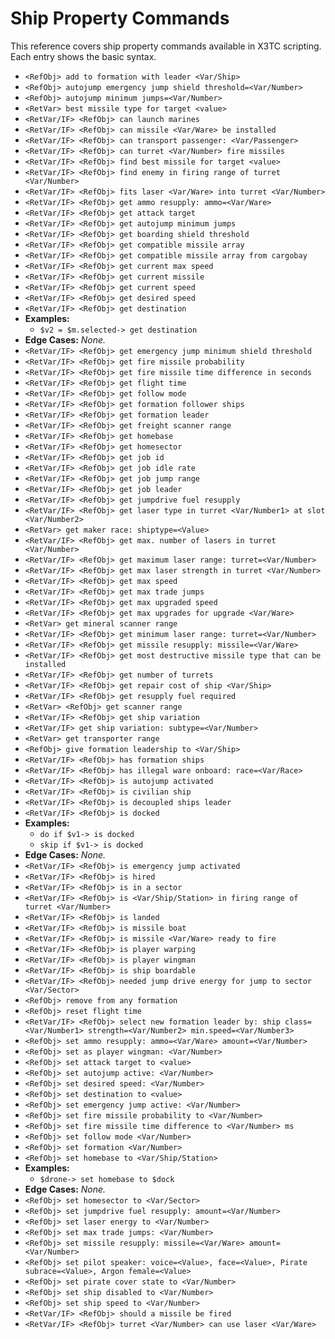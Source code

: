 # Ship Property Commands

This reference covers ship property commands available in X3TC scripting. Each entry shows the basic syntax.

- `<RefObj> add to formation with leader <Var/Ship>`
- `<RefObj> autojump emergency jump shield threshold=<Var/Number>`
- `<RefObj> autojump minimum jumps=<Var/Number>`
- `<RetVar> best missile type for target <value>`
- `<RetVar/IF> <RefObj> can launch marines`
- `<RetVar/IF> <RefObj> can missile <Var/Ware> be installed`
- `<RetVar/IF> <RefObj> can transport passenger: <Var/Passenger>`
- `<RetVar/IF> <RefObj> can turret <Var/Number> fire missiles`
- `<RetVar/IF> <RefObj> find best missile for target <value>`
- `<RetVar/IF> <RefObj> find enemy in firing range of turret <Var/Number>`
- `<RetVar/IF> <RefObj> fits laser <Var/Ware> into turret <Var/Number>`
- `<RetVar/IF> <RefObj> get ammo resupply: ammo=<Var/Ware>`
- `<RetVar/IF> <RefObj> get attack target`
- `<RetVar/IF> <RefObj> get autojump minimum jumps`
- `<RetVar/IF> <RefObj> get boarding shield threshold`
- `<RetVar/IF> <RefObj> get compatible missile array`
- `<RetVar/IF> <RefObj> get compatible missile array from cargobay`
- `<RetVar/IF> <RefObj> get current max speed`
- `<RetVar/IF> <RefObj> get current missile`
- `<RetVar/IF> <RefObj> get current speed`
- `<RetVar/IF> <RefObj> get desired speed`
- `<RetVar/IF> <RefObj> get destination`
- **Examples:**
  - `$v2 = $m.selected-> get destination`
- **Edge Cases:** _None._
- `<RetVar/IF> <RefObj> get emergency jump minimum shield threshold`
- `<RetVar/IF> <RefObj> get fire missile probability`
- `<RetVar/IF> <RefObj> get fire missile time difference in seconds`
- `<RetVar/IF> <RefObj> get flight time`
- `<RetVar/IF> <RefObj> get follow mode`
- `<RetVar/IF> <RefObj> get formation follower ships`
- `<RetVar/IF> <RefObj> get formation leader`
- `<RetVar/IF> <RefObj> get freight scanner range`
- `<RetVar/IF> <RefObj> get homebase`
- `<RetVar/IF> <RefObj> get homesector`
- `<RetVar/IF> <RefObj> get job id`
- `<RetVar/IF> <RefObj> get job idle rate`
- `<RetVar/IF> <RefObj> get job jump range`
- `<RetVar/IF> <RefObj> get job leader`
- `<RetVar/IF> <RefObj> get jumpdrive fuel resupply`
- `<RetVar/IF> <RefObj> get laser type in turret <Var/Number1> at slot <Var/Number2>`
- `<RetVar> get maker race: shiptype=<Value>`
- `<RetVar/IF> <RefObj> get max. number of lasers in turret <Var/Number>`
- `<RetVar/IF> <RefObj> get maximum laser range: turret=<Var/Number>`
- `<RetVar/IF> <RefObj> get max laser strength in turret <Var/Number>`
- `<RetVar/IF> <RefObj> get max speed`
- `<RetVar/IF> <RefObj> get max trade jumps`
- `<RetVar/IF> <RefObj> get max upgraded speed`
- `<RetVar/IF> <RefObj> get max upgrades for upgrade <Var/Ware>`
- `<RetVar> get mineral scanner range`
- `<RetVar/IF> <RefObj> get minimum laser range: turret=<Var/Number>`
- `<RetVar/IF> <RefObj> get missile resupply: missile=<Var/Ware>`
- `<RetVar/IF> <RefObj> get most destructive missile type that can be installed`
- `<RetVar/IF> <RefObj> get number of turrets`
- `<RetVar/IF> <RefObj> get repair cost of ship <Var/Ship>`
- `<RetVar/IF> <RefObj> get resupply fuel required`
- `<RetVar> <RefObj> get scanner range`
- `<RetVar/IF> <RefObj> get ship variation`
- `<RetVar/IF> get ship variation: subtype=<Var/Number>`
- `<RetVar> get transporter range`
- `<RefObj> give formation leadership to <Var/Ship>`
- `<RetVar/IF> <RefObj> has formation ships`
- `<RetVar/IF> <RefObj> has illegal ware onboard: race=<Var/Race>`
- `<RetVar/IF> <RefObj> is autojump activated`
- `<RetVar/IF> <RefObj> is civilian ship`
- `<RetVar/IF> <RefObj> is decoupled ships leader`
- `<RetVar/IF> <RefObj> is docked`
- **Examples:**
  - `do if $v1-> is docked`
  - `skip if $v1-> is docked`
- **Edge Cases:** _None._
- `<RetVar/IF> <RefObj> is emergency jump activated`
- `<RetVar/IF> <RefObj> is hired`
- `<RetVar/IF> <RefObj> is in a sector`
- `<RetVar/IF> <RefObj> is <Var/Ship/Station> in firing range of turret <Var/Number>`
- `<RetVar/IF> <RefObj> is landed`
- `<RetVar/IF> <RefObj> is missile boat`
- `<RetVar/IF> <RefObj> is missile <Var/Ware> ready to fire`
- `<RetVar/IF> <RefObj> is player warping`
- `<RetVar/IF> <RefObj> is player wingman`
- `<RetVar/IF> <RefObj> is ship boardable`
- `<RetVar/IF> <RefObj> needed jump drive energy for jump to sector <Var/Sector>`
- `<RefObj> remove from any formation`
- `<RefObj> reset flight time`
- `<RetVar/IF> <RefObj> select new formation leader by: ship class=<Var/Number1> strength=<Var/Number2> min.speed=<Var/Number3>`
- `<RefObj> set ammo resupply: ammo=<Var/Ware> amount=<Var/Number>`
- `<RefObj> set as player wingman: <Var/Number>`
- `<RefObj> set attack target to <value>`
- `<RefObj> set autojump active: <Var/Number>`
- `<RefObj> set desired speed: <Var/Number>`
- `<RefObj> set destination to <value>`
- `<RefObj> set emergency jump active: <Var/Number>`
- `<RefObj> set fire missile probability to <Var/Number>`
- `<RefObj> set fire missile time difference to <Var/Number> ms`
- `<RefObj> set follow mode <Var/Number>`
- `<RefObj> set formation <Var/Number>`
- `<RefObj> set homebase to <Var/Ship/Station>`
- **Examples:**
  - `$drone-> set homebase to $dock`
- **Edge Cases:** _None._
- `<RefObj> set homesector to <Var/Sector>`
- `<RefObj> set jumpdrive fuel resupply: amount=<Var/Number>`
- `<RefObj> set laser energy to <Var/Number>`
- `<RefObj> set max trade jumps: <Var/Number>`
- `<RefObj> set missile resupply: missile=<Var/Ware> amount=<Var/Number>`
- `<RefObj> set pilot speaker: voice=<Value>, face=<Value>, Pirate subrace=<Value>, Argon female=<Value>`
- `<RefObj> set pirate cover state to <Var/Number>`
- `<RefObj> set ship disabled to <Var/Number>`
- `<RefObj> set ship speed to <Var/Number>`
- `<RetVar/IF> <RefObj> should a missile be fired`
- `<RetVar/IF> <RefObj> turret <Var/Number> can use laser <Var/Ware>`
